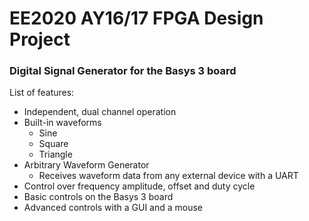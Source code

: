 # EE2020 AY16/17 FPGA Design Project #

### Digital Signal Generator for the Basys 3 board ###


List of features:
 * Independent, dual channel operation
 * Built-in waveforms
   * Sine
   * Square
   * Triangle
 * Arbitrary Waveform Generator
   * Receives waveform data from any external device with a UART
 * Control over frequency amplitude, offset and duty cycle
 * Basic controls on the Basys 3 board
 * Advanced controls with a GUI and a mouse

